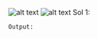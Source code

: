 ![alt text](CPE102_Exercise05_2_page-0001.jpg)
![alt text](CPE102_Exercise05_2_page-0002.jpg)
Sol 1:
```
Output: 
```
